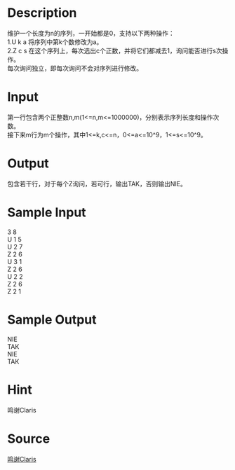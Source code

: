 
# Description

<div class="content"><p>维护一个长度为n的序列，一开始都是0，支持以下两种操作：<br/>
1.U k a 将序列中第k个数修改为a。<br/>
2.Z c s 在这个序列上，每次选出c个正数，并将它们都减去1，询问能否进行s次操作。<br/>
每次询问独立，即每次询问不会对序列进行修改。</p></div>

# Input

<div class="content"><p>第一行包含两个正整数n,m(1&lt;=n,m&lt;=1000000)，分别表示序列长度和操作次数。<br/>
接下来m行为m个操作，其中1&lt;=k,c&lt;=n，0&lt;=a&lt;=10^9，1&lt;=s&lt;=10^9。</p></div>

# Output

<div class="content"><p>包含若干行，对于每个Z询问，若可行，输出TAK，否则输出NIE。</p></div>

# Sample Input

<div class="content"><span class="sampledata">3 8<br/>
U 1 5<br/>
U 2 7<br/>
Z 2 6<br/>
U 3 1<br/>
Z 2 6<br/>
U 2 2<br/>
Z 2 6<br/>
Z 2 1</span></div>

# Sample Output

<div class="content"><span class="sampledata">NIE<br/>
TAK<br/>
NIE<br/>
TAK</span></div>

# Hint

<div class="content"><p></p><p>鸣谢Claris</p><p></p></div>

# Source

<div class="content"><p><a href="problemset.php?search=鸣谢Claris">鸣谢Claris</a></p></div>

